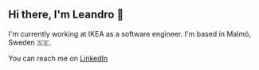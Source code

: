 ## Hi there, I'm Leandro 👋

I'm currently working at IKEA as a software engineer. I'm based in Malmö, Sweden 🇸🇪.

You can reach me on [LinkedIn](https://linkedin.com/in/leandrosiqueira)
